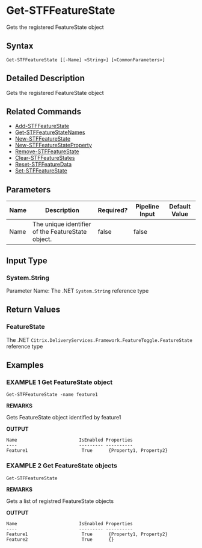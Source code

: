 ﻿# Get-STFFeatureState

Gets the registered FeatureState object

## Syntax

```
Get-STFFeatureState [[-Name] <String>] [<CommonParameters>]
```

## Detailed Description

Gets the registered FeatureState object

## Related Commands

* [Add-STFFeatureState](Add-STFFeatureState.md)
* [Get-STFFeatureStateNames](Get-STFFeatureStateNames.md)
* [New-STFFeatureState](New-STFFeatureState.md)
* [New-STFFeatureStateProperty](New-STFFeatureStateProperty.md)
* [Remove-STFFeatureState](Remove-STFFeatureState.md)
* [Clear-STFFeatureStates](Clear-STFFeatureStates.md)
* [Reset-STFFeatureData](Reset-STFFeatureData.md)
* [Set-STFFeatureState](Set-STFFeatureState.md)

## Parameters

| Name   | Description | Required? | Pipeline Input | Default Value |
| --- | --- | --- | --- | --- |
|Name|The unique identifier of the FeatureState object.|false|false| |

## Input Type

### System.String

Parameter Name: The .NET `System.String` reference type

## Return Values

### FeatureState

The .NET `Citrix.DeliveryServices.Framework.FeatureToggle.FeatureState` reference type

## Examples

### EXAMPLE 1 Get FeatureState object

```
Get-STFFeatureState -name feature1
```

**REMARKS**

Gets FeatureState object identified by feature1

**OUTPUT**

```
Name                       IsEnabled Properties                       
----                       --------- ----------                        
Feature1                    True      {Property1, Property2}
```

### EXAMPLE 2 Get FeatureState objects

```
Get-STFFeatureState
```

**REMARKS**

Gets a list of registred FeatureState objects

**OUTPUT**

```
Name                       IsEnabled Properties                       
----                       --------- ----------                        
Feature1                    True      {Property1, Property2}              
Feature2                    True      {}
```
